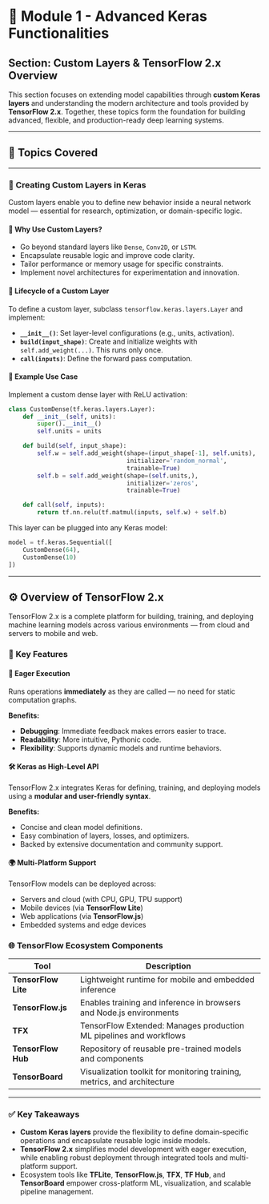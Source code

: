 # 🔧 Module 1 - Advanced Keras Functionalities

## Section: Custom Layers & TensorFlow 2.x Overview

This section focuses on extending model capabilities through **custom Keras layers** and understanding the modern architecture and tools provided by **TensorFlow 2.x**. Together, these topics form the foundation for building advanced, flexible, and production-ready deep learning systems.

---

## 📌 Topics Covered

---

### 🧱 Creating Custom Layers in Keras

Custom layers enable you to define new behavior inside a neural network model — essential for research, optimization, or domain-specific logic.

#### 🔹 Why Use Custom Layers?

- Go beyond standard layers like `Dense`, `Conv2D`, or `LSTM`.
- Encapsulate reusable logic and improve code clarity.
- Tailor performance or memory usage for specific constraints.
- Implement novel architectures for experimentation and innovation.

#### 🔹 Lifecycle of a Custom Layer

To define a custom layer, subclass `tensorflow.keras.layers.Layer` and implement:

- **`__init__()`**: Set layer-level configurations (e.g., units, activation).
- **`build(input_shape)`**: Create and initialize weights with `self.add_weight(...)`. This runs only once.
- **`call(inputs)`**: Define the forward pass computation.

#### 🔹 Example Use Case

Implement a custom dense layer with ReLU activation:

```python
class CustomDense(tf.keras.layers.Layer):
    def __init__(self, units):
        super().__init__()
        self.units = units

    def build(self, input_shape):
        self.w = self.add_weight(shape=(input_shape[-1], self.units),
                                 initializer='random_normal',
                                 trainable=True)
        self.b = self.add_weight(shape=(self.units,),
                                 initializer='zeros',
                                 trainable=True)

    def call(self, inputs):
        return tf.nn.relu(tf.matmul(inputs, self.w) + self.b)
```

This layer can be plugged into any Keras model:

```python
model = tf.keras.Sequential([
    CustomDense(64),
    CustomDense(10)
])
```

---

## ⚙️ Overview of TensorFlow 2.x

TensorFlow 2.x is a complete platform for building, training, and deploying machine learning models across various environments — from cloud and servers to mobile and web.

### 🔹 Key Features

#### 🧠 Eager Execution

Runs operations **immediately** as they are called — no need for static computation graphs.

**Benefits:**

- **Debugging**: Immediate feedback makes errors easier to trace.
- **Readability**: More intuitive, Pythonic code.
- **Flexibility**: Supports dynamic models and runtime behaviors.

#### 🛠 Keras as High-Level API

TensorFlow 2.x integrates Keras for defining, training, and deploying models using a **modular and user-friendly syntax**.

**Benefits:**

- Concise and clean model definitions.
- Easy combination of layers, losses, and optimizers.
- Backed by extensive documentation and community support.

#### 🌍 Multi-Platform Support

TensorFlow models can be deployed across:

- Servers and cloud (with CPU, GPU, TPU support)
- Mobile devices (via **TensorFlow Lite**)
- Web applications (via **TensorFlow.js**)
- Embedded systems and edge devices

### 🌐 TensorFlow Ecosystem Components

| Tool                | Description                                                              |
| ------------------- | ------------------------------------------------------------------------ |
| **TensorFlow Lite** | Lightweight runtime for mobile and embedded inference                    |
| **TensorFlow.js**   | Enables training and inference in browsers and Node.js environments      |
| **TFX**             | TensorFlow Extended: Manages production ML pipelines and workflows       |
| **TensorFlow Hub**  | Repository of reusable pre-trained models and components                 |
| **TensorBoard**     | Visualization toolkit for monitoring training, metrics, and architecture |

---

### ✅ Key Takeaways

- **Custom Keras layers** provide the flexibility to define domain-specific operations and encapsulate reusable logic inside models.
- **TensorFlow 2.x** simplifies model development with eager execution, while enabling robust deployment through integrated tools and multi-platform support.
- Ecosystem tools like **TFLite**, **TensorFlow.js**, **TFX**, **TF Hub**, and **TensorBoard** empower cross-platform ML, visualization, and scalable pipeline management.

